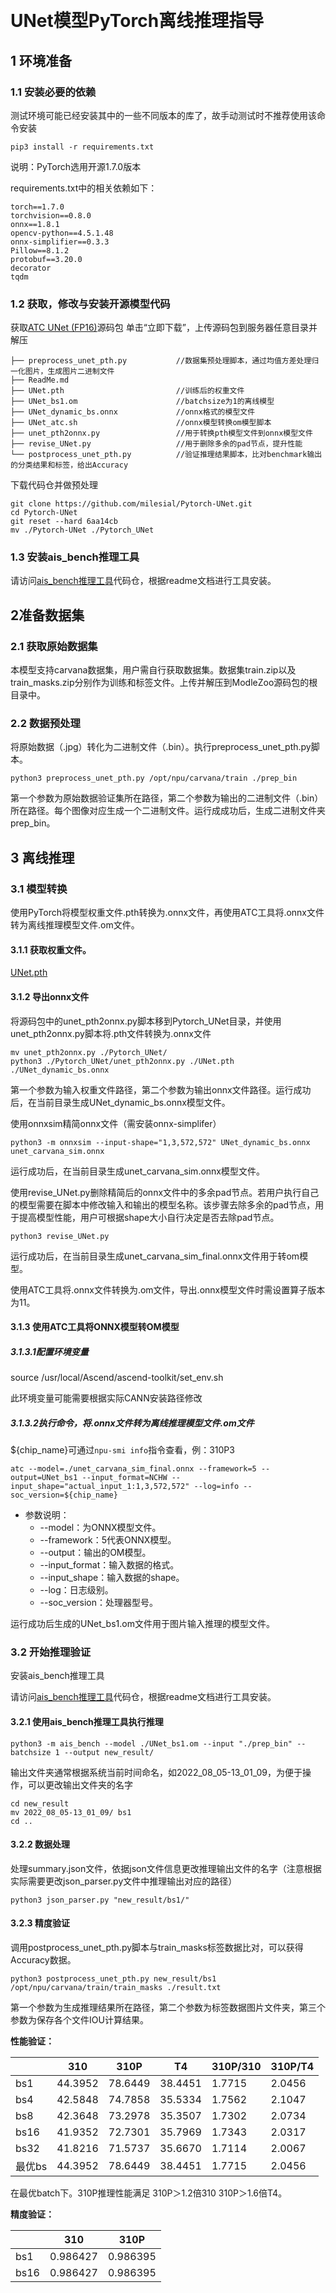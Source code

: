 ​       
# UNet模型PyTorch离线推理指导

## 1 环境准备 

### 1.1 安装必要的依赖

测试环境可能已经安装其中的一些不同版本的库了，故手动测试时不推荐使用该命令安装  

```
pip3 install -r requirements.txt  
```
说明：PyTorch选用开源1.7.0版本

requirements.txt中的相关依赖如下：

```
torch==1.7.0
torchvision==0.8.0
onnx==1.8.1
opencv-python==4.5.1.48
onnx-simplifier==0.3.3
Pillow==8.1.2
protobuf==3.20.0
decorator
tqdm
```

### 1.2 获取，修改与安装开源模型代码  

获取[ATC UNet (FP16)](https://www.hiascend.com/zh/software/modelzoo/models/detail/1/02704892d4914bb191b5b11c86e7c94c)源码包
单击“立即下载”，上传源码包到服务器任意目录并解压

```
├── preprocess_unet_pth.py           //数据集预处理脚本，通过均值方差处理归一化图片，生成图片二进制文件
├── ReadMe.md
├── UNet.pth                         //训练后的权重文件
├── UNet_bs1.om                      //batchsize为1的离线模型
├── UNet_dynamic_bs.onnx             //onnx格式的模型文件
├── UNet_atc.sh                      //onnx模型转换om模型脚本
├── unet_pth2onnx.py                 //用于转换pth模型文件到onnx模型文件
├── revise_UNet.py                   //用于删除多余的pad节点，提升性能
└── postprocess_unet_pth.py          //验证推理结果脚本，比对benchmark输出的分类结果和标签，给出Accuracy
```

下载代码仓并做预处理

```shell
git clone https://github.com/milesial/Pytorch-UNet.git
cd Pytorch-UNet
git reset --hard 6aa14cb
mv ./Pytorch-UNet ./Pytorch_UNet
```

### 1.3  安装ais_bench推理工具

请访问[ais_bench推理工具](https://gitee.com/ascend/tools/tree/master/ais-bench_workload/tool/ais_bench)代码仓，根据readme文档进行工具安装。

## 2准备数据集   

###   2.1 获取原始数据集

本模型支持carvana数据集，用户需自行获取数据集。数据集train.zip以及train_masks.zip分别作为训练和标签文件。上传并解压到ModleZoo源码包的根目录中。

### 2.2 数据预处理

将原始数据（.jpg）转化为二进制文件（.bin）。执行preprocess_unet_pth.py脚本。

```
python3 preprocess_unet_pth.py /opt/npu/carvana/train ./prep_bin
```

第一个参数为原始数据验证集所在路径，第二个参数为输出的二进制文件（.bin）所在路径。每个图像对应生成一个二进制文件。运行成成功后，生成二进制文件夹prep_bin。

## 3 离线推理 

### 3.1 模型转换

使用PyTorch将模型权重文件.pth转换为.onnx文件，再使用ATC工具将.onnx文件转为离线推理模型文件.om文件。

#### 3.1.1 获取权重文件。

[UNet.pth](https://ascend-repo-modelzoo.obs.cn-east-2.myhuaweicloud.com/model/1_PyTorch_PTH/Unet/PTH/UNet.pth)

#### 3.1.2 导出onnx文件

将源码包中的unet_pth2onnx.py脚本移到Pytorch_UNet目录，并使用unet_pth2onnx.py脚本将.pth文件转换为.onnx文件

```
mv unet_pth2onnx.py ./Pytorch_UNet/
python3 ./Pytorch_UNet/unet_pth2onnx.py ./UNet.pth ./UNet_dynamic_bs.onnx
```

第一个参数为输入权重文件路径，第二个参数为输出onnx文件路径。运行成功后，在当前目录生成UNet_dynamic_bs.onnx模型文件。


使用onnxsim精简onnx文件（需安装onnx-simplifer）

```
python3 -m onnxsim --input-shape="1,3,572,572" UNet_dynamic_bs.onnx unet_carvana_sim.onnx
```

运行成功后，在当前目录生成unet_carvana_sim.onnx模型文件。


使用revise_UNet.py删除精简后的onnx文件中的多余pad节点。若用户执行自己的模型需要在脚本中修改输入和输出的模型名称。该步骤去除多余的pad节点，用于提高模型性能，用户可根据shape大小自行决定是否去除pad节点。

```
python3 revise_UNet.py
```

运行成功后，在当前目录生成unet_carvana_sim_final.onnx文件用于转om模型。

使用ATC工具将.onnx文件转换为.om文件，导出.onnx模型文件时需设置算子版本为11。

#### 3.1.3 使用ATC工具将ONNX模型转OM模型

##### 3.1.3.1配置环境变量

source /usr/local/Ascend/ascend-toolkit/set_env.sh

此环境变量可能需要根据实际CANN安装路径修改

##### 3.1.3.2执行命令，将.onnx文件转为离线推理模型文件.om文件

${chip_name}可通过`npu-smi info`指令查看，例：310P3

```
atc --model=./unet_carvana_sim_final.onnx --framework=5 --output=UNet_bs1 --input_format=NCHW --input_shape="actual_input_1:1,3,572,572" --log=info --soc_version=${chip_name}
```

- 参数说明：
  - --model：为ONNX模型文件。
  - --framework：5代表ONNX模型。
  - --output：输出的OM模型。
  - --input_format：输入数据的格式。
  - --input_shape：输入数据的shape。
  - --log：日志级别。
  - --soc_version：处理器型号。

运行成功后生成的UNet_bs1.om文件用于图片输入推理的模型文件。

### 3.2 开始推理验证
安装ais_bench推理工具  

请访问[ais_bench推理工具](https://gitee.com/ascend/tools/tree/master/ais-bench_workload/tool/ais_bench)代码仓，根据readme文档进行工具安装。
#### 3.2.1 使用ais_bench推理工具执行推理

```
python3 -m ais_bench --model ./UNet_bs1.om --input "./prep_bin" --batchsize 1 --output new_result/
```

输出文件夹通常根据系统当前时间命名，如2022_08_05-13_01_09，为便于操作，可以更改输出文件夹的名字

```
cd new_result
mv 2022_08_05-13_01_09/ bs1
cd ..
```

#### 3.2.2 数据处理

处理summary.json文件，依据json文件信息更改推理输出文件的名字（注意根据实际需要更改json_parser.py文件中推理输出对应的路径）

```
python3 json_parser.py "new_result/bs1/"
```

#### 3.2.3 精度验证

调用postprocess_unet_pth.py脚本与train_masks标签数据比对，可以获得Accuracy数据。

```
python3 postprocess_unet_pth.py new_result/bs1 /opt/npu/carvana/train/train_masks ./result.txt
```

第一个参数为生成推理结果所在路径，第二个参数为标签数据图片文件夹，第三个参数为保存各个文件IOU计算结果。

**性能验证：** 

|      | 310     | 310P     | T4      | 310P/310 | 310P/T4 |
|------|---------|---------|---------|---------|--------|
| bs1  | 44.3952 | 78.6449 | 38.4451 | 1.7715  | 2.0456 |
| bs4  | 42.5848 | 74.7858 | 35.5334 | 1.7562  | 2.1047 |
| bs8  | 42.3648 | 73.2978 | 35.3507 | 1.7302  | 2.0734 |
| bs16 | 41.9352 | 72.7301 | 35.7969 | 1.7343  | 2.0317 |
| bs32 | 41.8216 | 71.5737 | 35.6670 | 1.7114  | 2.0067 |
| 最优bs | 44.3952 | 78.6449 | 38.4451 | 1.7715  | 2.0456 |

在最优batch下。310P推理性能满足 310P＞1.2倍310 310P＞1.6倍T4。
   

**精度验证：** 

|      | 310      | 310P      |
|------|----------|----------|
| bs1  | 0.986427 | 0.986395 |
| bs16 | 0.986427 | 0.986395 |
